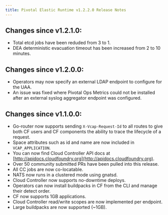 ```yaml
---
title: Pivotal Elastic Runtime v1.2.2.0 Release Notes
---
```


## Changes since v1.2.1.0: 
* Total etcd jobs have been reduded from 3 to 1.
* DEA deterministic evacuation timeout has been increased from 2 to 10 minutes.

## Changes since v1.2.0.0: 
* Operators may now specify an external LDAP endpoint to configure for the UAA.
* An issue was fixed where Pivotal Ops Metrics could not be installed after an external syslog aggregator endpoint was configured.

## Changes since v1.1.0.0:

* Go-router now supports sending `X-Vcap-Request-Id` to all routes to give both CF users and CF components the ability to trace the lifecycle of a request.
* Space attributes such as id and name are now included in `VCAP_APPLICATION`.
* You can now find Cloud Controller API docs at [http://apidocs.cloudfoundry.org](http://apidocs.cloudfoundry.org).
* Over 50 community submitted PRs have been pulled into this release.
* All CC jobs are now co-locatable.
* NATS now runs in a clustered mode using gnatsd.
* Cloud Controller now supports no-downtime deploys.
* Operators can now install buildpacks in CF from the CLI and manage their detect order.
* CF now supports 1GB applications.
* Cloud Controller read/write scopes are now implemented per endpoint.
* Large buildpacks are now supported (~1GB).
